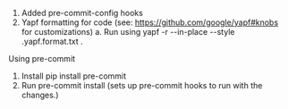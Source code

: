 1. Added pre-commit-config hooks
2. Yapf formatting for code (see: https://github.com/google/yapf#knobs for customizations)
 a. Run using yapf -r --in-place --style .yapf.format.txt .

Using pre-commit
1. Install pip install pre-commit
2. Run pre-commit install (sets up pre-commit hooks to run with the changes.)
